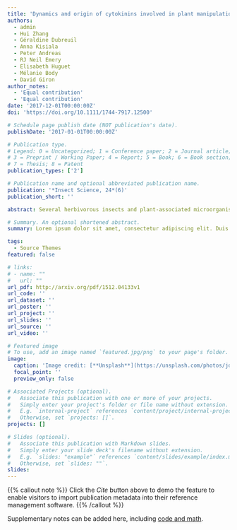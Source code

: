 ```yaml
---
title: 'Dynamics and origin of cytokinins involved in plant manipulation by a leaf‐mining insect'
authors:
  - admin
  - Hui Zhang
  - Géraldine Dubreuil
  - Anna Kisiala
  - Peter Andreas
  - RJ Neil Emery
  - Elisabeth Huguet
  - Mélanie Body
  - David Giron
author_notes:
  - 'Equal contribution'
  - 'Equal contribution'
date: '2017-12-01T00:00:00Z'
doi: 'https://doi.org/10.1111/1744-7917.12500'

# Schedule page publish date (NOT publication's date).
publishDate: '2017-01-01T00:00:00Z'

# Publication type.
# Legend: 0 = Uncategorized; 1 = Conference paper; 2 = Journal article;
# 3 = Preprint / Working Paper; 4 = Report; 5 = Book; 6 = Book section;
# 7 = Thesis; 8 = Patent
publication_types: ['2']

# Publication name and optional abbreviated publication name.
publication: '*Insect Science, 24*(6)'
publication_short: ''

abstract: Several herbivorous insects and plant-associated microorganisms control the phytohormonal balance, thus enabling them to successfully exploit the plant by inhibiting plant defenses and withdrawing plant resources for their own benefit. The leaf-mining moth Phyllonorycter blancardella modifies the cytokinin (CK) profile of mined leaf-tissues, and the insect symbiotic bacteria Wolbachia is involved in the plant manipulation to the benefit of the insect host. To gain a deeper understanding into the possible origin and dynamics of CKs, we conducted an extensive characterization of CKs in larvae and in infected apple leaves. Our results show the enhanced CK levels in mines, both on green and yellow leaves, allowing insects to control their nutritional supply under fluctuating environmental conditions. The spatial distribution of CKs within the mined leaves shows that hormone manipulation is strictly limited to the mine suggesting the absence of CK translocation from distant leaf areas toward the insect feeding site. Mass spectrometry analyses reveal that major CK types accumulating in mines and larvae are similar to what is observed for most gall-inducers, suggesting that strategies underlying the plant manipulation may be shared between herbivorous insects with distinct life histories. Results further show that CKs are detected in the highest levels in larvae, reinforcing our hypothesis that CKs accumulating in the mines originate from the insect itself. Presence of bacteria-specific methylthio-CKs is consistent with previous results suggesting that insect bacterial symbionts contribute to the observed phenotype. Our study provides key findings toward the understanding of molecular mechanisms underlying this intricate plant–insect–microbe interaction.

# Summary. An optional shortened abstract.
summary: Lorem ipsum dolor sit amet, consectetur adipiscing elit. Duis posuere tellus ac convallis placerat. Proin tincidunt magna sed ex sollicitudin condimentum.

tags:
  - Source Themes
featured: false

# links:
# - name: ""
#   url: ""
url_pdf: http://arxiv.org/pdf/1512.04133v1
url_code: ''
url_dataset: ''
url_poster: ''
url_project: ''
url_slides: ''
url_source: ''
url_video: ''

# Featured image
# To use, add an image named `featured.jpg/png` to your page's folder.
image:
  caption: 'Image credit: [**Unsplash**](https://unsplash.com/photos/jdD8gXaTZsc)'
  focal_point: ''
  preview_only: false

# Associated Projects (optional).
#   Associate this publication with one or more of your projects.
#   Simply enter your project's folder or file name without extension.
#   E.g. `internal-project` references `content/project/internal-project/index.md`.
#   Otherwise, set `projects: []`.
projects: []

# Slides (optional).
#   Associate this publication with Markdown slides.
#   Simply enter your slide deck's filename without extension.
#   E.g. `slides: "example"` references `content/slides/example/index.md`.
#   Otherwise, set `slides: ""`.
slides:
---
```


{{% callout note %}}
Click the _Cite_ button above to demo the feature to enable visitors to import publication metadata into their reference management software.
{{% /callout %}}

Supplementary notes can be added here, including [code and math](https://wowchemy.com/docs/content/writing-markdown-latex/).

